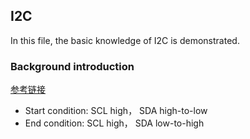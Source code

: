 ## I2C

In this file, the basic knowledge of I2C is demonstrated.
### Background introduction

[参考链接](https://zhuanlan.zhihu.com/p/31086959)
- Start condition: SCL high， SDA high-to-low
- End condition:  SCL high， SDA low-to-high

